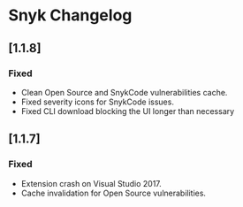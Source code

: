 # Snyk Changelog

## [1.1.8]

### Fixed
- Clean Open Source and SnykCode vulnerabilities cache.
- Fixed severity icons for SnykCode issues.
- Fixed CLI download blocking the UI longer than necessary

## [1.1.7]

### Fixed
- Extension crash on Visual Studio 2017.
- Cache invalidation for Open Source vulnerabilities.